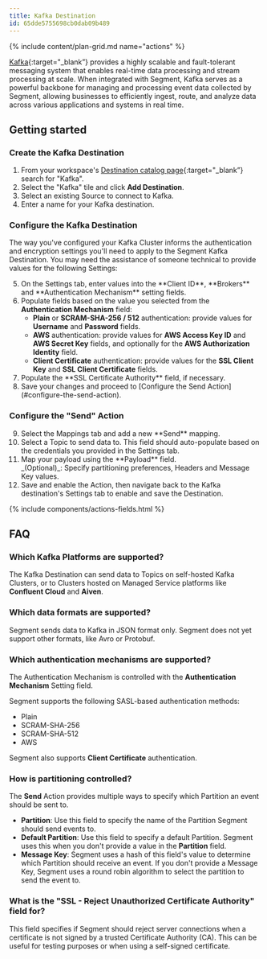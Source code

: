 ```yaml
---
title: Kafka Destination
id: 65dde5755698cb0dab09b489
---
```


{% include content/plan-grid.md name="actions" %}

[Kafka](https://kafka.apache.org/?utm_source=segmentio&utm_medium=docs&utm_campaign=partners){:target="_blank”} provides a highly scalable and fault-tolerant messaging system that enables real-time data processing and stream processing at scale. When integrated with Segment, Kafka serves as a powerful backbone for managing and processing event data collected by Segment, allowing businesses to efficiently ingest, route, and analyze data across various applications and systems in real time.

## Getting started

### Create the Kafka Destination

1. From your workspace's [Destination catalog page](https://app.segment.com/goto-my-workspace/destinations/catalog){:target="_blank”} search for "Kafka".
2. Select the "Kafka" tile and click **Add Destination**.
3. Select an existing Source to connect to Kafka.
4. Enter a name for your Kafka destination.

### Configure the Kafka Destination

The way you've configured your Kafka Cluster informs the authentication and encryption settings you'll need to apply to the Segment Kafka Destination. You may need the assistance of someone technical to provide values for the following Settings:

<ol style="counter-reset: none">
  <li value="5" markdown="1">
  On the Settings tab, enter values into the **Client ID**, **Brokers** and **Authentication Mechanism** setting fields.
  </li>
  <li value="6">
  Populate fields based on the value you selected from the <b>Authentication Mechanism</b> field:
    <ul>
      <li>
        <b>Plain</b> or <b>SCRAM-SHA-256 / 512</b> authentication: provide values for <b>Username</b> and <b>Password</b> fields.
      </li>
      <li> 
        <b>AWS</b> authentication: provide values for <b>AWS Access Key ID</b> and <b>AWS Secret Key</b> fields, and optionally for the <b>AWS Authorization Identity</b> field. 
      </li>
      <li>
        <b>Client Certificate</b> authentication: provide values for the <b>SSL Client Key</b> and <b>SSL Client Certificate</b> fields. 
      </li>
    </ul>
  </li>  
  <li value="7" markdown="1">
  Populate the **SSL Certificate Authority** field, if necessary. 
  </li>
  <li value="8" markdown="1"> 
  Save your changes and proceed to [Configure the Send Action](#configure-the-send-action). 
  </li>
</ol>

### Configure the "Send" Action

<ol style="counter-reset: none;">
  <li value="9" markdown=1>
  Select the Mappings tab and add a new **Send** mapping. 
  </li>
  <li value="10" markdown=1>
  Select a Topic to send data to. This field should auto-populate based on the credentials you provided in the Settings tab. 
  </li>
  <li value="11" markdown=1>
  Map your payload using the **Payload** field. <br> _(Optional)_: Specify partitioning preferences, Headers and Message Key values.
  </li>
  <li value="12" markdown=1>
  Save and enable the Action, then navigate back to the Kafka destination's Settings tab to enable and save the Destination. 
  </li>
</ol>

{% include components/actions-fields.html %}

## FAQ

### Which Kafka Platforms are supported?

The Kafka Destination can send data to Topics on self-hosted Kafka Clusters, or to Clusters hosted on Managed Service platforms like **Confluent Cloud** and **Aiven**.

### Which data formats are supported?

Segment sends data to Kafka in JSON format only. Segment does not yet support other formats, like Avro or Protobuf. 

### Which authentication mechanisms are supported?

The Authentication Mechanism is controlled with the **Authentication Mechanism** Setting field. 

Segment supports the following SASL-based authentication methods: 
- Plain 
- SCRAM-SHA-256
- SCRAM-SHA-512
- AWS 

Segment also supports **Client Certificate** authentication. 

### How is partitioning controlled?

The **Send** Action provides multiple ways to specify which Partition an event should be sent to. 

- **Partition**: Use this field to specify the name of the Partition Segment should send events to. 
- **Default Partition**: Use this field to specify a default Partition. Segment uses this when you don't provide a value in the **Partition** field.
- **Message Key**: Segment uses a hash of this field's value to determine which Partition should receive an event. If you don't provide a Message Key, Segment uses a round robin algorithm to select the partition to send the event to. 

### What is the "SSL - Reject Unauthorized Certificate Authority" field for?

This field specifies if Segment should reject server connections when a certificate is not signed by a trusted Certificate Authority (CA). This can be useful for testing purposes or when using a self-signed certificate. 
